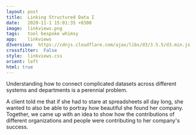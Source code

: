 ```yaml
---
layout: post
title:  Linking Structured Data I
date:   2020-11-1 15:01:35 +0300
image:  linkviews.png
tags:   tool bespoke whimsy
app:    linkviews
d3version:  https://cdnjs.cloudflare.com/ajax/libs/d3/3.5.5/d3.min.js
crossfilter:  False
style:  linkviews.css
orient: left
html: true
---
```


Understanding how to connect complicated datasets across different systems and departments is a perennial problem.

A client told me that if she had to stare at spreadsheets all day long, she wanted to also be able to portray how beautiful she found her company. Together, we came up with an idea to show how the contributions of different organizations and people were contributing to her company's success.
